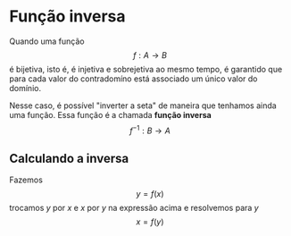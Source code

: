 # Função inversa

Quando uma função 
$$f:A\to B$$
 é bijetiva, isto é, é injetiva e sobrejetiva ao mesmo tempo, é garantido que para cada valor do contradomíno está associado um único valor do domínio.

Nesse caso, é possível "inverter a seta" de maneira que tenhamos ainda uma função. Essa função é a chamada **função inversa** 
$$f^{-1}: B \to A$$

## Calculando a inversa

Fazemos 
$$y = f(x)$$
trocamos $y$ por $x$ e $x$ por $y$ na expressão acima e resolvemos para $y$
$$x = f(y)$$ 